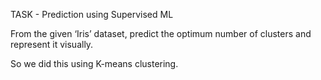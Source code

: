 TASK - Prediction using Supervised ML

From the given ‘Iris’ dataset, predict the optimum number of clusters and represent it visually.

So we did this using K-means clustering.
